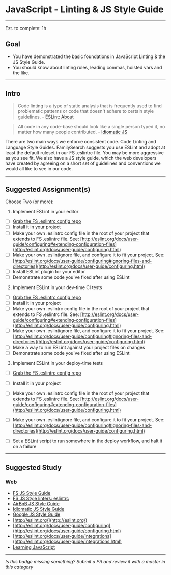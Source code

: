 # JavaScript - Linting & JS Style Guide

-----

Est. to complete: 1h

## Goal
- You have demonstrated the basic foundations in JavaScript Linting & the JS Style Guide.
- You should know about linting rules, leading commas, hoisted vars and the like.


-----

## Intro

>Code linting is a type of static analysis that is frequently used to find problematic patterns or code that doesn't adhere to certain style guidelines. - [ESLint: About](http://eslint.org/docs/about/)

>All code in any code-base should look like a single person typed it, no matter how many people contributed. - [Idiomatic JS](https://github.com/rwaldron/idiomatic.js/)

There are two main ways we enforce consistent code. Code Linting and Language Style Guides. FamilySearch suggests you use ESLint and adopt at least the default ruleset in our FS .eslintrc file. You may be more aggressive as you see fit. We also have a JS style guide, which the web developers have created by agreeing on a short set of guidelines and conventions we would all like to see in our code.

-----


## Suggested Assignment(s)
Choose Two (or more):

1) Implement ESLint in your editor
  - [ ] [Grab the FS .eslintrc config repo](https://github.com/fs-webdev/fs-javascript/tree/master/linters)
  - [ ] Install it in your project
  - [ ] Make your own .eslintrc config file in the root of your project that extends to FS .eslintrc file. See:  [http://eslint.org/docs/user-guide/configuring#extending-configuration-files](http://eslint.org/docs/user-guide/configuring.html)
  - [ ] Make your own .eslintignore file, and configure it to fit your project. See: [http://eslint.org/docs/user-guide/configuring#ignoring-files-and-directories](http://eslint.org/docs/user-guide/configuring.html)
  - [ ] Install ESLint plugin for your editor
  - [ ] Demonstrate some code you've fixed after using ESLint

2) Implement ESLint in your dev-time CI tests
  - [ ] [Grab the FS .eslintrc config repo](https://github.com/fs-webdev/fs-javascript/tree/master/linters)
  - [ ] Install it in your project
  - [ ] Make your own .eslintrc config file in the root of your project that extends to FS .eslintrc file. See:  [http://eslint.org/docs/user-guide/configuring#extending-configuration-files](http://eslint.org/docs/user-guide/configuring.html)
  - [ ] Make your own .eslintignore file, and configure it to fit your project. See: [http://eslint.org/docs/user-guide/configuring#ignoring-files-and-directories](http://eslint.org/docs/user-guide/configuring.html)
  - [ ] Make a way to run ESLint against your project files on changes
  - [ ] Demonstrate some code you've fixed after using ESLint

3) Implement ESLint in your deploy-time tests
  - [ ] [Grab the FS .eslintrc config repo](https://github.com/fs-webdev/fs-javascript/tree/master/linters)
  - [ ] Install it in your project
  - [ ] Make your own .eslintrc config file in the root of your project that extends to FS .eslintrc file. See:  [http://eslint.org/docs/user-guide/configuring#extending-configuration-files](http://eslint.org/docs/user-guide/configuring.html)
  - [ ] Make your own .eslintignore file, and configure it to fit your project. See: [http://eslint.org/docs/user-guide/configuring#ignoring-files-and-directories](http://eslint.org/docs/user-guide/configuring.html)
  - [ ] Set a ESLint script to run somewhere in the deploy workflow, and halt it on a failure


-----


## Suggested Study

### Web
- [FS JS Style Guide](https://github.com/fs-webdev/fs-javascript/)
- [FS JS Style linters: eslintrc](https://github.com/fs-webdev/fs-javascript/tree/master/linters)
- [AirBnB JS Style Guide](https://github.com/airbnb/javascript)
- [Idiomatic JS Style Guide](https://github.com/rwaldron/idiomatic.js/)
- [Google JS Style Guide](https://google.github.io/styleguide/javascriptguide.xml)
- [http://eslint.org/](http://eslint.org/)
- [http://eslint.org/docs/user-guide/configuring](http://eslint.org/docs/user-guide/configuring.html)
- [http://eslint.org/docs/user-guide/integrations](http://eslint.org/docs/user-guide/integrations.html)
- [Learning JavaScript](https://github.com/iangilman/learning-javascript)


-----

*Is this badge missing something? Submit a PR and review it with a master in this category*
